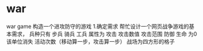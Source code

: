 # war
war game
构造一个进攻防守的游戏
1.确定需求
帮忙设计一个网页战争游戏的基本需求，
兵种只有
步兵
骑兵
工兵
属性为
攻击
  攻击数值
 攻击范围
防御
生命
  为0 该单位消失
活动次数（移动算一步，攻击算一步）
战场为四方形的格子
